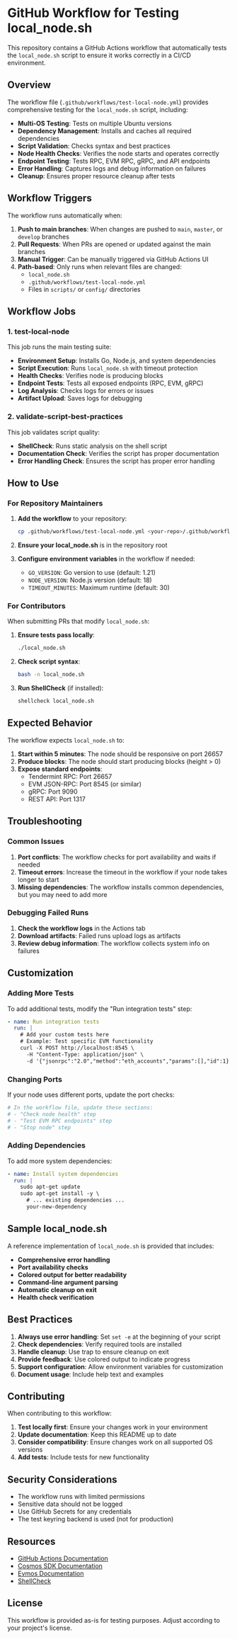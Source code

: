 # GitHub Workflow for Testing local_node.sh

This repository contains a GitHub Actions workflow that automatically tests the `local_node.sh` script to ensure it works correctly in a CI/CD environment.

## Overview

The workflow file (`.github/workflows/test-local-node.yml`) provides comprehensive testing for the `local_node.sh` script, including:

- **Multi-OS Testing**: Tests on multiple Ubuntu versions
- **Dependency Management**: Installs and caches all required dependencies
- **Script Validation**: Checks syntax and best practices
- **Node Health Checks**: Verifies the node starts and operates correctly
- **Endpoint Testing**: Tests RPC, EVM RPC, gRPC, and API endpoints
- **Error Handling**: Captures logs and debug information on failures
- **Cleanup**: Ensures proper resource cleanup after tests

## Workflow Triggers

The workflow runs automatically when:

1. **Push to main branches**: When changes are pushed to `main`, `master`, or `develop` branches
2. **Pull Requests**: When PRs are opened or updated against the main branches
3. **Manual Trigger**: Can be manually triggered via GitHub Actions UI
4. **Path-based**: Only runs when relevant files are changed:
   - `local_node.sh`
   - `.github/workflows/test-local-node.yml`
   - Files in `scripts/` or `config/` directories

## Workflow Jobs

### 1. test-local-node

This job runs the main testing suite:

- **Environment Setup**: Installs Go, Node.js, and system dependencies
- **Script Execution**: Runs `local_node.sh` with timeout protection
- **Health Checks**: Verifies node is producing blocks
- **Endpoint Tests**: Tests all exposed endpoints (RPC, EVM, gRPC)
- **Log Analysis**: Checks logs for errors or issues
- **Artifact Upload**: Saves logs for debugging

### 2. validate-script-best-practices

This job validates script quality:

- **ShellCheck**: Runs static analysis on the shell script
- **Documentation Check**: Verifies the script has proper documentation
- **Error Handling Check**: Ensures the script has proper error handling

## How to Use

### For Repository Maintainers

1. **Add the workflow** to your repository:
   ```bash
   cp .github/workflows/test-local-node.yml <your-repo>/.github/workflows/
   ```

2. **Ensure your local_node.sh** is in the repository root

3. **Configure environment variables** in the workflow if needed:
   - `GO_VERSION`: Go version to use (default: 1.21)
   - `NODE_VERSION`: Node.js version (default: 18)
   - `TIMEOUT_MINUTES`: Maximum runtime (default: 30)

### For Contributors

When submitting PRs that modify `local_node.sh`:

1. **Ensure tests pass locally**:
   ```bash
   ./local_node.sh
   ```

2. **Check script syntax**:
   ```bash
   bash -n local_node.sh
   ```

3. **Run ShellCheck** (if installed):
   ```bash
   shellcheck local_node.sh
   ```

## Expected Behavior

The workflow expects `local_node.sh` to:

1. **Start within 5 minutes**: The node should be responsive on port 26657
2. **Produce blocks**: The node should start producing blocks (height > 0)
3. **Expose standard endpoints**:
   - Tendermint RPC: Port 26657
   - EVM JSON-RPC: Port 8545 (or similar)
   - gRPC: Port 9090
   - REST API: Port 1317

## Troubleshooting

### Common Issues

1. **Port conflicts**: The workflow checks for port availability and waits if needed
2. **Timeout errors**: Increase the timeout in the workflow if your node takes longer to start
3. **Missing dependencies**: The workflow installs common dependencies, but you may need to add more

### Debugging Failed Runs

1. **Check the workflow logs** in the Actions tab
2. **Download artifacts**: Failed runs upload logs as artifacts
3. **Review debug information**: The workflow collects system info on failures

## Customization

### Adding More Tests

To add additional tests, modify the "Run integration tests" step:

```yaml
- name: Run integration tests
  run: |
    # Add your custom tests here
    # Example: Test specific EVM functionality
    curl -X POST http://localhost:8545 \
      -H "Content-Type: application/json" \
      -d '{"jsonrpc":"2.0","method":"eth_accounts","params":[],"id":1}'
```

### Changing Ports

If your node uses different ports, update the port checks:

```yaml
# In the workflow file, update these sections:
# - "Check node health" step
# - "Test EVM RPC endpoints" step
# - "Stop node" step
```

### Adding Dependencies

To add more system dependencies:

```yaml
- name: Install system dependencies
  run: |
    sudo apt-get update
    sudo apt-get install -y \
      # ... existing dependencies ...
      your-new-dependency
```

## Sample local_node.sh

A reference implementation of `local_node.sh` is provided that includes:

- **Comprehensive error handling**
- **Port availability checks**
- **Colored output for better readability**
- **Command-line argument parsing**
- **Automatic cleanup on exit**
- **Health check verification**

## Best Practices

1. **Always use error handling**: Set `set -e` at the beginning of your script
2. **Check dependencies**: Verify required tools are installed
3. **Handle cleanup**: Use trap to ensure cleanup on exit
4. **Provide feedback**: Use colored output to indicate progress
5. **Support configuration**: Allow environment variables for customization
6. **Document usage**: Include help text and examples

## Contributing

When contributing to this workflow:

1. **Test locally first**: Ensure your changes work in your environment
2. **Update documentation**: Keep this README up to date
3. **Consider compatibility**: Ensure changes work on all supported OS versions
4. **Add tests**: Include tests for new functionality

## Security Considerations

- The workflow runs with limited permissions
- Sensitive data should not be logged
- Use GitHub Secrets for any credentials
- The test keyring backend is used (not for production)

## Resources

- [GitHub Actions Documentation](https://docs.github.com/en/actions)
- [Cosmos SDK Documentation](https://docs.cosmos.network/)
- [Evmos Documentation](https://docs.evmos.org/)
- [ShellCheck](https://www.shellcheck.net/)

## License

This workflow is provided as-is for testing purposes. Adjust according to your project's license.